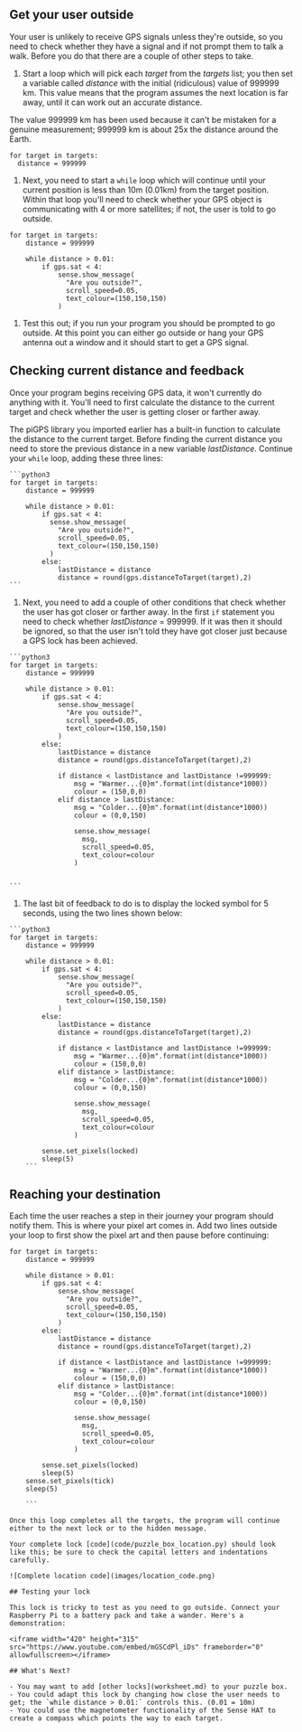 ## Get your user outside

Your user is unlikely to receive GPS signals unless they're outside, so you need to check whether they have a signal and if not prompt them to talk a walk. Before you do that there are a couple of other steps to take.

  1. Start a loop which will pick each *target* from the *targets* list; you then set a variable called *distance* with the initial (ridiculous) value of 999999 km. This value means that the program assumes the next location is far away, until it can work out an accurate distance.

  The value 999999 km has been used because it can't be mistaken for a genuine measurement; 999999 km is about 25x the distance around the Earth.

  ```python3
for target in targets:
    distance = 999999
```

  1. Next, you need to start a `while` loop which will continue until your current position is less than 10m (0.01km) from the target position. Within that loop you'll need to check whether your GPS object is communicating with 4 or more satellites; if not, the user is told to go outside.

  ```python3
  for target in targets:
      distance = 999999

      while distance > 0.01:
          if gps.sat < 4:
              sense.show_message(
                "Are you outside?",
                scroll_speed=0.05,
                text_colour=(150,150,150)
              )

  ```

  1. Test this out; if you run your program you should be prompted to go outside. At this point you can either go outside or hang your GPS antenna out a window and it should start to get a GPS signal.

## Checking current distance and feedback

Once your program begins receiving GPS data, it won't currently do anything with it. You'll need to first calculate the distance to the current target and check whether the user is getting closer or farther away.

The piGPS library you imported earlier has a built-in function to calculate the distance to the current target. Before finding the current distance you need to store the previous distance in a new variable *lastDistance*. Continue your `while` loop, adding these three lines:

    ```python3
    for target in targets:
        distance = 999999

        while distance > 0.01:
            if gps.sat < 4:
              sense.show_message(
                "Are you outside?",
                scroll_speed=0.05,
                text_colour=(150,150,150)
              )
            else:
                lastDistance = distance
                distance = round(gps.distanceToTarget(target),2)
    ```

  1. Next, you need to add a couple of other conditions that check whether the user has got closer or farther away. In the first `if` statement you need to check whether *lastDistance* = 999999. If it was then it should be ignored, so that the user isn't told they have got closer just because a GPS lock has been achieved.

    ```python3
    for target in targets:
        distance = 999999

        while distance > 0.01:
            if gps.sat < 4:
                sense.show_message(
                  "Are you outside?",
                  scroll_speed=0.05,
                  text_colour=(150,150,150)
                )
            else:
                lastDistance = distance
                distance = round(gps.distanceToTarget(target),2)

                if distance < lastDistance and lastDistance !=999999:
                    msg = "Warmer...{0}m".format(int(distance*1000))
                    colour = (150,0,0)
                elif distance > lastDistance:
                    msg = "Colder...{0}m".format(int(distance*1000))
                    colour = (0,0,150)

                    sense.show_message(
                      msg,
                      scroll_speed=0.05,
                      text_colour=colour
                    )


    ```

  1. The last bit of feedback to do is to display the locked symbol for 5 seconds, using the two lines shown below:

    ```python3
    for target in targets:
        distance = 999999

        while distance > 0.01:
            if gps.sat < 4:
                sense.show_message(
                  "Are you outside?",
                  scroll_speed=0.05,
                  text_colour=(150,150,150)
                )
            else:
                lastDistance = distance
                distance = round(gps.distanceToTarget(target),2)

                if distance < lastDistance and lastDistance !=999999:
                    msg = "Warmer...{0}m".format(int(distance*1000))
                    colour = (150,0,0)
                elif distance > lastDistance:
                    msg = "Colder...{0}m".format(int(distance*1000))
                    colour = (0,0,150)

                    sense.show_message(
                      msg,
                      scroll_speed=0.05,
                      text_colour=colour
                    )

            sense.set_pixels(locked)
            sleep(5)
        ```

## Reaching your destination

Each time the user reaches a step in their journey your program should notify them. This is where your pixel art comes in. Add two lines outside your loop to first show the pixel art and then pause before continuing:

  ```python3
  for target in targets:
      distance = 999999

      while distance > 0.01:
          if gps.sat < 4:
              sense.show_message(
                "Are you outside?",
                scroll_speed=0.05,
                text_colour=(150,150,150)
              )
          else:
              lastDistance = distance
              distance = round(gps.distanceToTarget(target),2)

              if distance < lastDistance and lastDistance !=999999:
                  msg = "Warmer...{0}m".format(int(distance*1000))
                  colour = (150,0,0)
              elif distance > lastDistance:
                  msg = "Colder...{0}m".format(int(distance*1000))
                  colour = (0,0,150)

                  sense.show_message(
                    msg,
                    scroll_speed=0.05,
                    text_colour=colour
                  )

          sense.set_pixels(locked)
          sleep(5)
      sense.set_pixels(tick)
      sleep(5)

      ```

Once this loop completes all the targets, the program will continue either to the next lock or to the hidden message.

Your complete lock [code](code/puzzle_box_location.py) should look like this; be sure to check the capital letters and indentations carefully.

![Complete location code](images/location_code.png)

## Testing your lock

This lock is tricky to test as you need to go outside. Connect your Raspberry Pi to a battery pack and take a wander. Here's a demonstration:

<iframe width="420" height="315" src="https://www.youtube.com/embed/mGSCdPl_iDs" frameborder="0" allowfullscreen></iframe>

## What's Next?

- You may want to add [other locks](worksheet.md) to your puzzle box.
- You could adapt this lock by changing how close the user needs to get; the `while distance > 0.01:` controls this. (0.01 = 10m)
- You could use the magnetometer functionality of the Sense HAT to create a compass which points the way to each target.

